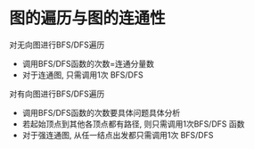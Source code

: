 # 图的遍历与图的连通性

对无向图进行BFS/DFS遍历

- 调用BFS/DFS函数的次数=连通分量数
- 对于连通图, 只需调用1次 BFS/DFS

对有向图进行BFS/DFS遍历

- 调用BFS/DFS函数的次数要具体问题具体分析
- 若起始顶点到其他各顶点都有路径, 则只需调用1次BFS/DFS 函数
- 对于强连通图, 从任一结点出发都只需调用1次 BFS/DFS
